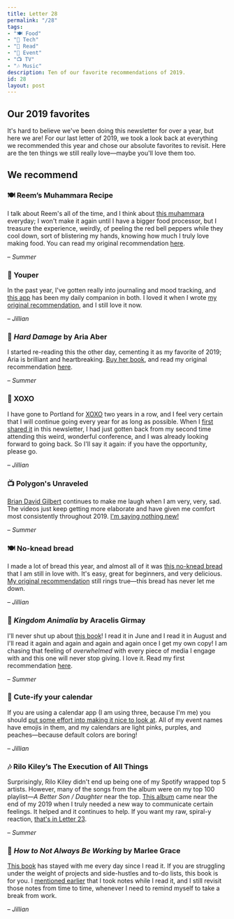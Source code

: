 ```yaml
---
title: Letter 28
permalink: "/28"
tags:
- "🍽️ Food"
- "📱 Tech"
- "📖 Read"
- "🎉 Event"
- "📺 TV"
- "🎶 Music"
description: Ten of our favorite recommendations of 2019.
id: 28
layout: post
---
```


## Our 2019 favorites

It's hard to believe we've been doing this newsletter for over a year, but here we are! For our last letter of 2019, we took a look back at everything we recommended this year and chose our absolute favorites to revisit. Here are the ten things we still really love—maybe you'll love them too.

## We recommend

### 🍽 Reem’s Muhammara Recipe

I talk about Reem's all of the time, and I think about [this muhammara](https://www.aramcoworld.com/Articles/July-2019/Flavors-Reem-s-Muhammara) everyday; I won't make it again until I have a bigger food processor, but I treasure the experience, weirdly, of peeling the red bell peppers while they cool down, sort of blistering my hands, knowing how much I truly love making food. You can read my original recommendation [here](https://letterstosummer.com/18).

– *Summer*

### 📱 Youper

In the past year, I've gotten really into journaling and mood tracking, and [this app](https://www.youper.ai/) has been my daily companion in both. I loved it when I wrote [my original recommendation](https://letterstosummer.com/13), and I still love it now.

– *Jillian*

### 📖 *Hard Damage* by Aria Aber

I started re-reading this the other day, cementing it as my favorite of 2019; Aria is brilliant and heartbreaking. [Buy her book](https://www.nebraskapress.unl.edu/university-of-nebraska-press/9781496215703/), and read my original recommendation [here](https://letterstosummer.com/20).

– *Summer*

### 🎉 XOXO

I have gone to Portland for [XOXO](https://xoxofest.com/) two years in a row, and I feel very certain that I will continue going every year for as long as possible. When I [first shared it](https://letterstosummer.com/22) in this newsletter, I had just gotten back from my second time attending this weird, wonderful conference, and I was already looking forward to going back. So I'll say it again: if you have the opportunity, please go.

– *Jillian*

### 📺 Polygon's Unraveled

[Brian David Gilbert](https://www.youtube.com/playlist?list=PLaDrN74SfdT7Ueqtwn_bXo1MuSWT0ji2w) continues to make me laugh when I am very, very, sad. The videos just keep getting more elaborate and have given me comfort most consistently throughout 2019. [I'm saying nothing new!](https://letterstosummer.com/11)

– *Summer*

### 🍽️ No-knead bread

I made a lot of bread this year, and almost all of it was [this no-knead bread](https://www.thekitchn.com/how-to-make-noknead-bread-home-109343) that I am still in love with. It's easy, great for beginners, and very delicious. [My original recommendation](https://letterstosummer.com/8) still rings true—this bread has never let me down.

– *Jillian*

### 📖 *Kingdom Animalia* by Aracelis Girmay

I'll never shut up about [this book](https://www.indiebound.org/book/9780140559965?aff=PublishersWeekly)! I read it in June and I read it in August and I'll read it again and again and again and again once I get my own copy! I am chasing that feeling of *overwhelmed* with every piece of media I engage with and this one will never stop giving. I love it. Read my first recommendation [here](https://letterstosummer.com/22).

– *Summer*

### 📱 Cute-ify your calendar

If you are using a calendar app (I am using three, because I'm me) you should [put some effort into making it nice to look at](https://letterstosummer.com/14). All of my event names have emojis in them, and my calendars are light pinks, purples, and peaches—because default colors are boring!

– *Jillian*

### 🎶 Rilo Kiley’s The Execution of All Things

Surprisingly, Rilo Kiley didn't end up being one of my Spotify wrapped top 5 artists. However, many of the songs from the album were on my top 100 playlist—*A Better Son / Daughter* near the top. [This album](https://open.spotify.com/album/23EqcK0ZR1ravQaEsGpQyH) came near the end of my 2019 when I truly needed a new way to communicate certain feelings. It helped and it continues to help. If you want my raw, spiral-y reaction, [that's in Letter 23](https://letterstosummer.com/23).

– *Summer*

### 📖 *How to Not Always Be Working* by Marlee Grace

[This book](https://www.amazon.com/How-Not-Always-Working-Creativity/dp/0062803670/ref=tmm_pap_swatch_0?_encoding=UTF8&qid=1554865512&sr=8-1https://www.amazon.com/How-Not-Always-Working-Creativity/dp/0062803670/ref=tmm_pap_swatch_0?_encoding=UTF8&qid=1554865512&sr=8-1) has stayed with me every day since I read it. If you are struggling under the weight of projects and side-hustles and to-do lists, this book is for you. I [mentioned earlier](https://letterstosummer.com/24) that I took notes while I read it, and I still revisit those notes from time to time, whenever I need to remind myself to take a break from work.

– *Jillian*
